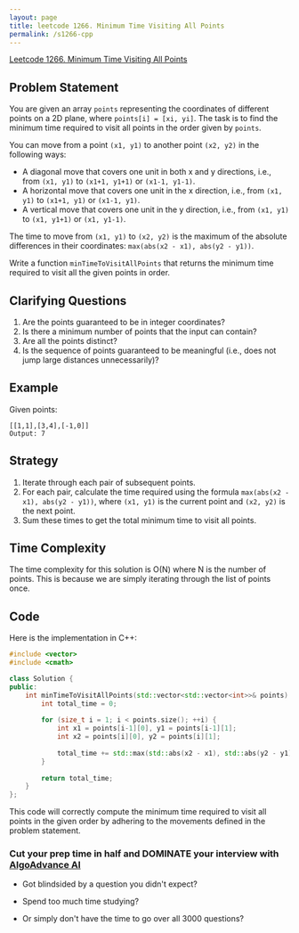 ```yaml
---
layout: page
title: leetcode 1266. Minimum Time Visiting All Points
permalink: /s1266-cpp
---
```

[Leetcode 1266. Minimum Time Visiting All Points](https://algoadvance.github.io/algoadvance/l1266)
## Problem Statement

You are given an array `points` representing the coordinates of different points on a 2D plane, where `points[i] = [xi, yi]`. The task is to find the minimum time required to visit all points in the order given by `points`.

You can move from a point `(x1, y1)` to another point `(x2, y2)` in the following ways:
- A diagonal move that covers one unit in both x and y directions, i.e., from `(x1, y1)` to `(x1+1, y1+1)` or `(x1-1, y1-1)`.
- A horizontal move that covers one unit in the x direction, i.e., from `(x1, y1)` to `(x1+1, y1)` or `(x1-1, y1)`.
- A vertical move that covers one unit in the y direction, i.e., from `(x1, y1)` to `(x1, y1+1)` or `(x1, y1-1)`.

The time to move from `(x1, y1)` to `(x2, y2)` is the maximum of the absolute differences in their coordinates: `max(abs(x2 - x1), abs(y2 - y1))`.

Write a function `minTimeToVisitAllPoints` that returns the minimum time required to visit all the given points in order.

## Clarifying Questions
1. Are the points guaranteed to be in integer coordinates?
2. Is there a minimum number of points that the input can contain?
3. Are all the points distinct?
4. Is the sequence of points guaranteed to be meaningful (i.e., does not jump large distances unnecessarily)?

## Example

Given points: 
```
[[1,1],[3,4],[-1,0]]
Output: 7
```

## Strategy

1. Iterate through each pair of subsequent points.
2. For each pair, calculate the time required using the formula `max(abs(x2 - x1), abs(y2 - y1))`, where `(x1, y1)` is the current point and `(x2, y2)` is the next point.
3. Sum these times to get the total minimum time to visit all points.

## Time Complexity

The time complexity for this solution is O(N) where N is the number of points. This is because we are simply iterating through the list of points once.

## Code

Here is the implementation in C++:

```cpp
#include <vector>
#include <cmath>

class Solution {
public:
    int minTimeToVisitAllPoints(std::vector<std::vector<int>>& points) {
        int total_time = 0;
        
        for (size_t i = 1; i < points.size(); ++i) {
            int x1 = points[i-1][0], y1 = points[i-1][1];
            int x2 = points[i][0], y2 = points[i][1];
            
            total_time += std::max(std::abs(x2 - x1), std::abs(y2 - y1));
        }
        
        return total_time;
    }
};
```

This code will correctly compute the minimum time required to visit all points in the given order by adhering to the movements defined in the problem statement.


### Cut your prep time in half and DOMINATE your interview with [AlgoAdvance AI](https://algoAdvance.com)

- Got blindsided by a question you didn't expect?

- Spend too much time studying?

- Or simply don't have the time to go over all 3000 questions?

